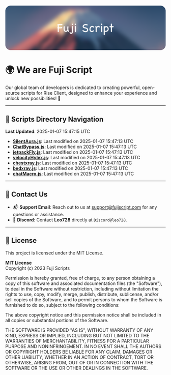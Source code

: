 ![Banner](.github/b.webp)

# 🌍 **We are Fuji Script**

Our global team of developers is dedicated to creating powerful, open-source scripts for Rise Client, designed to enhance your experience and unlock new possibilities! 🌟

---
<!-- SCRIPTS_NAVIGATION_START -->
## 📂 **Scripts Directory Navigation**

**Last Updated**: 2025-01-07 15:47:15 UTC

- **[SilentAura.js](scripts/SilentAura.js)**: Last modified on 2025-01-07 15:47:13 UTC
- **[ChatBypass.js](scripts/ChatBypass.js)**: Last modified on 2025-01-07 15:47:13 UTC
- **[jetpackFly.js](scripts/jetpackFly.js)**: Last modified on 2025-01-07 15:47:13 UTC
- **[velocityHylex.js](scripts/velocityHylex.js)**: Last modified on 2025-01-07 15:47:13 UTC
- **[chestxray.js](scripts/chestxray.js)**: Last modified on 2025-01-07 15:47:13 UTC
- **[bedxray.js](scripts/bedxray.js)**: Last modified on 2025-01-07 15:47:13 UTC
- **[chatMacro.js](scripts/chatMacro.js)**: Last modified on 2025-01-07 15:47:13 UTC

<!-- SCRIPTS_NAVIGATION_END -->

---

## 💬 **Contact Us**  
- 📬 **Support Email**: Reach out to us at [support@fujiscript.com](mailto:support@fujiscript.com) for any questions or assistance.  
- 💬 **Discord**: Contact **Leo728** directly at `Discord@leo728`.

---

## 📜 **License**

This project is licensed under the MIT License.  

**MIT License**  
Copyright (c) 2023 Fuji Scripts  

Permission is hereby granted, free of charge, to any person obtaining a copy of this software and associated documentation files (the "Software"), to deal in the Software without restriction, including without limitation the rights to use, copy, modify, merge, publish, distribute, sublicense, and/or sell copies of the Software, and to permit persons to whom the Software is furnished to do so, subject to the following conditions:  

The above copyright notice and this permission notice shall be included in all copies or substantial portions of the Software.  

THE SOFTWARE IS PROVIDED "AS IS", WITHOUT WARRANTY OF ANY KIND, EXPRESS OR IMPLIED, INCLUDING BUT NOT LIMITED TO THE WARRANTIES OF MERCHANTABILITY, FITNESS FOR A PARTICULAR PURPOSE AND NONINFRINGEMENT. IN NO EVENT SHALL THE AUTHORS OR COPYRIGHT HOLDERS BE LIABLE FOR ANY CLAIM, DAMAGES OR OTHER LIABILITY, WHETHER IN AN ACTION OF CONTRACT, TORT OR OTHERWISE, ARISING FROM, OUT OF OR IN CONNECTION WITH THE SOFTWARE OR THE USE OR OTHER DEALINGS IN THE SOFTWARE.  
